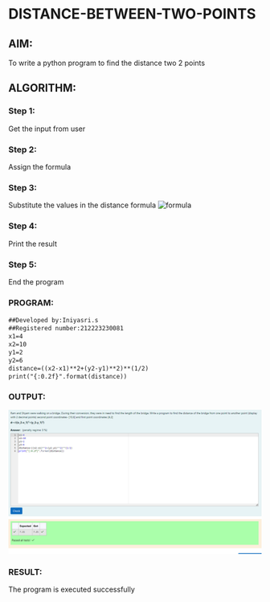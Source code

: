 # DISTANCE-BETWEEN-TWO-POINTS

## AIM:
To write a python program to find the distance two 2 points
## ALGORITHM:
### Step 1: 
Get the input from user
### Step 2: 
Assign the formula
### Step 3: 
Substitute the values in the distance formula  ![formula](/formula.JPG)
### Step 4: 
Print the result
### Step 5: 
End the program
### PROGRAM:
```
##Developed by:Iniyasri.s
##Registered number:212223230081
x1=4
x2=10
y1=2
y2=6
distance=((x2-x1)**2+(y2-y1)**2)**(1/2)
print("{:0.2f}".format(distance))
```


### OUTPUT:
![alt text](<Screenshot 2024-03-11 211603.png>)



### RESULT:
The program is executed successfully
